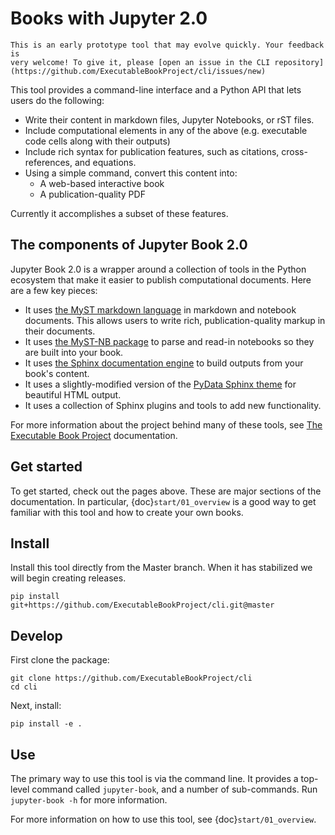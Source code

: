 # Books with Jupyter 2.0

```{warning}
This is an early prototype tool that may evolve quickly. Your feedback is
very welcome! To give it, please [open an issue in the CLI repository](https://github.com/ExecutableBookProject/cli/issues/new)
```

This tool provides a command-line interface and a Python API that lets users
do the following:

* Write their content in markdown files, Jupyter Notebooks, or rST files.
* Include computational elements in any of the above (e.g. executable
  code cells along with their outputs)
* Include rich syntax for publication features, such as citations,
  cross-references, and equations.
* Using a simple command, convert this content into:
    * A web-based interactive book
    * A publication-quality PDF

Currently it accomplishes a subset of these features.

## The components of Jupyter Book 2.0

Jupyter Book 2.0 is a wrapper around a collection of tools in the Python
ecosystem that make it easier to publish computational documents. Here are
a few key pieces:

* It uses [the MyST markdown language](https://myst-parser.readthedocs.io/) in
  markdown and notebook documents. This allows users to write rich,
  publication-quality markup in their documents.
* It uses [the MyST-NB package](https://myst-nb.readthedocs.io/) to parse and
  read-in notebooks so they are built into your book.
* It uses [the Sphinx documentation engine](https://www.sphinx-doc.org/en/master/)
  to build outputs from your book's content.
* It uses a slightly-modified version of the [PyData Sphinx theme](https://pydata-sphinx-theme.readthedocs.io/en/latest/)
  for beautiful HTML output.
* It uses a collection of Sphinx plugins and tools to add new functionality.

For more information about the project behind many of these tools, see
[The Executable Book Project](https://ebp.jupyterbook.org/) documentation.


## Get started

To get started, check out the pages above. These are major sections of the documentation.
In particular, {doc}`start/01_overview` is a good way to get familiar with this tool and how to
create your own books.

## Install

Install this tool directly from the Master branch. When it has stabilized
we will begin creating releases.

```
pip install git+https://github.com/ExecutableBookProject/cli.git@master
```

## Develop

First clone the package:

```
git clone https://github.com/ExecutableBookProject/cli
cd cli
```

Next, install:

```
pip install -e .
```

## Use

The primary way to use this tool is via the command line. It provides a
top-level command called `jupyter-book`, and a number of sub-commands.
Run `jupyter-book -h` for more information.

For more information on how to use this tool, see {doc}`start/01_overview`.